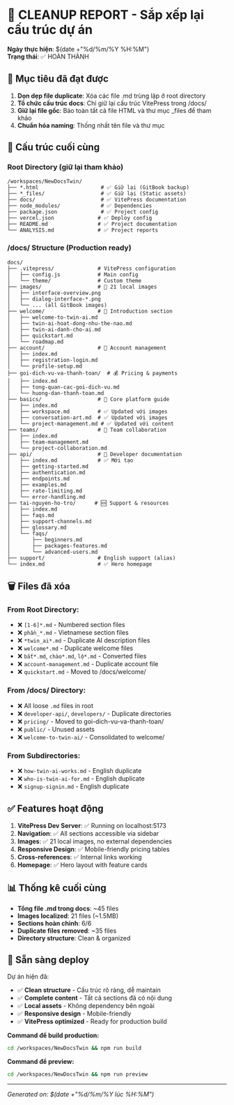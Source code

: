 # 📁 CLEANUP REPORT - Sắp xếp lại cấu trúc dự án

**Ngày thực hiện**: $(date +"%d/%m/%Y %H:%M")  
**Trạng thái**: ✅ HOÀN THÀNH

## 🎯 Mục tiêu đã đạt được

1. **Dọn dẹp file duplicate**: Xóa các file .md trùng lặp ở root directory
2. **Tổ chức cấu trúc docs**: Chỉ giữ lại cấu trúc VitePress trong /docs/
3. **Giữ lại file gốc**: Bảo toàn tất cả file HTML và thư mục _files để tham khảo
4. **Chuẩn hóa naming**: Thống nhất tên file và thư mục

## 📂 Cấu trúc cuối cùng

### Root Directory (giữ lại tham khảo)
```
/workspaces/NewDocsTwin/
├── *.html                    # ✅ Giữ lại (GitBook backup)
├── *_files/                  # ✅ Giữ lại (Static assets)
├── docs/                     # ✅ VitePress documentation
├── node_modules/             # ✅ Dependencies
├── package.json              # ✅ Project config
├── vercel.json              # ✅ Deploy config
├── README.md                # ✅ Project documentation
└── ANALYSIS.md              # ✅ Project reports
```

### /docs/ Structure (Production ready)
```
docs/
├── .vitepress/              # VitePress configuration
│   ├── config.js            # Main config
│   └── theme/               # Custom theme
├── images/                  # 📸 21 local images
│   ├── interface-overview.png
│   ├── dialog-interface-*.png
│   └── ... (all GitBook images)
├── welcome/                 # 👋 Introduction section
│   ├── welcome-to-twin-ai.md
│   ├── twin-ai-hoat-dong-nhu-the-nao.md
│   ├── twin-ai-danh-cho-ai.md
│   ├── quickstart.md
│   └── roadmap.md
├── account/                 # 👤 Account management
│   ├── index.md
│   ├── registration-login.md
│   └── profile-setup.md
├── goi-dich-vu-va-thanh-toan/  # 💰 Pricing & payments
│   ├── index.md
│   ├── tong-quan-cac-goi-dich-vu.md
│   └── huong-dan-thanh-toan.md
├── basics/                  # 🎯 Core platform guide
│   ├── index.md
│   ├── workspace.md         # ✅ Updated với images
│   ├── conversation-art.md  # ✅ Updated với images  
│   └── project-management.md # ✅ Updated với content
├── teams/                   # 👥 Team collaboration
│   ├── index.md
│   ├── team-management.md
│   └── project-collaboration.md
├── api/                     # 🔧 Developer documentation
│   ├── index.md             # ✅ Mới tạo
│   ├── getting-started.md
│   ├── authentication.md
│   ├── endpoints.md
│   ├── examples.md
│   ├── rate-limiting.md
│   └── error-handling.md
├── tai-nguyen-ho-tro/      # 🆘 Support & resources
│   ├── index.md
│   ├── faqs.md
│   ├── support-channels.md
│   ├── glossary.md
│   └── faqs/
│       ├── beginners.md
│       ├── packages-features.md
│       └── advanced-users.md
├── support/                 # English support (alias)
└── index.md                 # ✅ Hero homepage
```

## 🗑️ Files đã xóa

### From Root Directory:
- ❌ `[1-6]*.md` - Numbered section files  
- ❌ `phần_*.md` - Vietnamese section files
- ❌ `*twin_ai*.md` - Duplicate AI description files
- ❌ `welcome*.md` - Duplicate welcome files
- ❌ `bắt*.md`, `chào*.md`, `lộ*.md` - Converted files
- ❌ `account-management.md` - Duplicate account file
- ❌ `quickstart.md` - Moved to /docs/welcome/

### From /docs/ Directory:
- ❌ All loose `.md` files in root
- ❌ `developer-api/`, `developers/` - Duplicate directories
- ❌ `pricing/` - Moved to goi-dich-vu-va-thanh-toan/
- ❌ `public/` - Unused assets
- ❌ `welcome-to-twin-ai/` - Consolidated to welcome/

### From Subdirectories:
- ❌ `how-twin-ai-works.md` - English duplicate
- ❌ `who-is-twin-ai-for.md` - English duplicate  
- ❌ `signup-signin.md` - English duplicate

## ✅ Features hoạt động

1. **VitePress Dev Server**: ✅ Running on localhost:5173
2. **Navigation**: ✅ All sections accessible via sidebar
3. **Images**: ✅ 21 local images, no external dependencies
4. **Responsive Design**: ✅ Mobile-friendly pricing tables
5. **Cross-references**: ✅ Internal links working
6. **Homepage**: ✅ Hero layout with feature cards

## 📊 Thống kê cuối cùng

- **Tổng file .md trong docs**: ~45 files
- **Images localized**: 21 files (~1.5MB)
- **Sections hoàn chỉnh**: 6/6 
- **Duplicate files removed**: ~35 files
- **Directory structure**: Clean & organized

## 🚀 Sẵn sàng deploy

Dự án hiện đã:
- ✅ **Clean structure** - Cấu trúc rõ ràng, dễ maintain
- ✅ **Complete content** - Tất cả sections đã có nội dung
- ✅ **Local assets** - Không dependency bên ngoài
- ✅ **Responsive design** - Mobile-friendly
- ✅ **VitePress optimized** - Ready for production build

**Command để build production:**
```bash
cd /workspaces/NewDocsTwin && npm run build
```

**Command để preview:**
```bash
cd /workspaces/NewDocsTwin && npm run preview
```

---
*Generated on: $(date +"%d/%m/%Y lúc %H:%M")*
